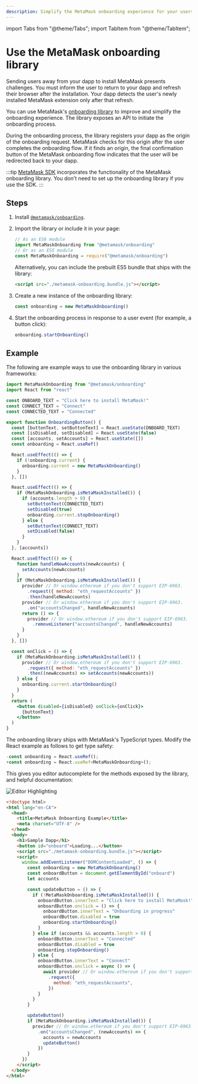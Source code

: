 ```yaml
---
description: Simplify the MetaMask onboarding experience for your users.
---
```


import Tabs from "@theme/Tabs";
import TabItem from "@theme/TabItem";

# Use the MetaMask onboarding library

Sending users away from your dapp to install MetaMask presents challenges.
You must inform the user to return to your dapp and refresh their browser after the installation.
Your dapp detects the user's newly installed MetaMask extension only after that refresh.

You can use MetaMask's [onboarding library](https://github.com/MetaMask/metamask-onboarding) to
improve and simplify the onboarding experience.
The library exposes an API to initiate the onboarding process.

During the onboarding process, the library registers your dapp as the origin of the onboarding request.
MetaMask checks for this origin after the user completes the onboarding flow.
If it finds an origin, the final confirmation button of the MetaMask onboarding flow indicates that
the user will be redirected back to your dapp.

:::tip
[MetaMask SDK](../../connect/metamask-sdk/index.md) incorporates the functionality of the MetaMask onboarding library.
You don't need to set up the onboarding library if you use the SDK.
:::

## Steps

1. Install [`@metamask/onboarding`](https://github.com/MetaMask/metamask-onboarding).
1. Import the library or include it in your page:

   ```javascript
   // As an ES6 module
   import MetaMaskOnboarding from "@metamask/onboarding"
   // Or as an ES5 module
   const MetaMaskOnboarding = require("@metamask/onboarding")
   ```

   Alternatively, you can include the prebuilt ES5 bundle that ships with the library:

   ```html
   <script src="./metamask-onboarding.bundle.js"></script>
   ```

1. Create a new instance of the onboarding library:

   ```javascript
   const onboarding = new MetaMaskOnboarding()
   ```

1. Start the onboarding process in response to a user event (for example, a button click):

   ```javascript
   onboarding.startOnboarding()
   ```

## Example

The following are example ways to use the onboarding library in various frameworks:

<Tabs>
<TabItem value="React">

```jsx
import MetaMaskOnboarding from "@metamask/onboarding"
import React from "react"

const ONBOARD_TEXT = "Click here to install MetaMask!"
const CONNECT_TEXT = "Connect"
const CONNECTED_TEXT = "Connected"

export function OnboardingButton() {
  const [buttonText, setButtonText] = React.useState(ONBOARD_TEXT)
  const [isDisabled, setDisabled] = React.useState(false)
  const [accounts, setAccounts] = React.useState([])
  const onboarding = React.useRef()

  React.useEffect(() => {
    if (!onboarding.current) {
      onboarding.current = new MetaMaskOnboarding()
    }
  }, [])

  React.useEffect(() => {
    if (MetaMaskOnboarding.isMetaMaskInstalled()) {
      if (accounts.length > 0) {
        setButtonText(CONNECTED_TEXT)
        setDisabled(true)
        onboarding.current.stopOnboarding()
      } else {
        setButtonText(CONNECT_TEXT)
        setDisabled(false)
      }
    }
  }, [accounts])

  React.useEffect(() => {
    function handleNewAccounts(newAccounts) {
      setAccounts(newAccounts)
    }
    if (MetaMaskOnboarding.isMetaMaskInstalled()) {
      provider // Or window.ethereum if you don't support EIP-6963.
        .request({ method: "eth_requestAccounts" })
        .then(handleNewAccounts)
      provider // Or window.ethereum if you don't support EIP-6963.
        .on("accountsChanged", handleNewAccounts)
      return () => {
        provider // Or window.ethereum if you don't support EIP-6963.
          .removeListener("accountsChanged", handleNewAccounts)
      }
    }
  }, [])

  const onClick = () => {
    if (MetaMaskOnboarding.isMetaMaskInstalled()) {
      provider // Or window.ethereum if you don't support EIP-6963.
        .request({ method: "eth_requestAccounts" })
        .then((newAccounts) => setAccounts(newAccounts))
    } else {
      onboarding.current.startOnboarding()
    }
  }
  return (
    <button disabled={isDisabled} onClick={onClick}>
      {buttonText}
    </button>
  )
}
```

</TabItem>
<TabItem value="TypeScript">

The onboarding library ships with MetaMask's TypeScript types.
Modify the React example as follows to get type safety:

```jsx
-const onboarding = React.useRef();
+const onboarding = React.useRef<MetaMaskOnboarding>();
```

This gives you editor autocomplete for the methods exposed by the library, and
helpful documentation:

![Editor Highlighting](https://user-images.githubusercontent.com/4448075/85584481-ccc7ec00-b604-11ea-9b74-49c76ee0bf22.png)

</TabItem>
<TabItem value="Vanilla JavaScript and HTML">

```html
<!doctype html>
<html lang="en-CA">
  <head>
    <title>MetaMask Onboarding Example</title>
    <meta charset="UTF-8" />
  </head>
  <body>
    <h1>Sample Dapp</h1>
    <button id="onboard">Loading...</button>
    <script src="./metamask-onboarding.bundle.js"></script>
    <script>
      window.addEventListener("DOMContentLoaded", () => {
        const onboarding = new MetaMaskOnboarding()
        const onboardButton = document.getElementById("onboard")
        let accounts

        const updateButton = () => {
          if (!MetaMaskOnboarding.isMetaMaskInstalled()) {
            onboardButton.innerText = "Click here to install MetaMask!"
            onboardButton.onclick = () => {
              onboardButton.innerText = "Onboarding in progress"
              onboardButton.disabled = true
              onboarding.startOnboarding()
            }
          } else if (accounts && accounts.length > 0) {
            onboardButton.innerText = "Connected"
            onboardButton.disabled = true
            onboarding.stopOnboarding()
          } else {
            onboardButton.innerText = "Connect"
            onboardButton.onclick = async () => {
              await provider // Or window.ethereum if you don't support EIP-6963.
                .request({
                  method: "eth_requestAccounts",
                })
            }
          }
        }

        updateButton()
        if (MetaMaskOnboarding.isMetaMaskInstalled()) {
          provider // Or window.ethereum if you don't support EIP-6963.
            .on("accountsChanged", (newAccounts) => {
              accounts = newAccounts
              updateButton()
            })
        }
      })
    </script>
  </body>
</html>
```

</TabItem>
</Tabs>
